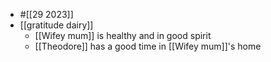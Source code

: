 - #[[29 2023]]
- [[gratitude dairy]]
    - [[Wifey mum]] is healthy and in good spirit
    - [[Theodore]] has a good time in [[Wifey mum]]'s home

